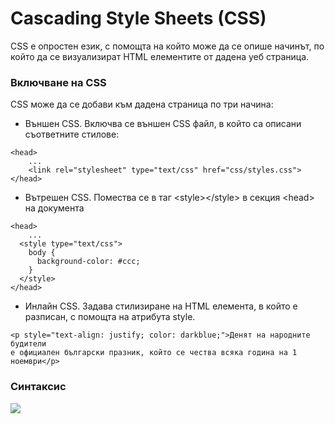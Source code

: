 # Cascading Style Sheets (CSS)

CSS е опростен език, с помощта на който може да се опише начинът, по който да се визуализират HTML елементите от дадена уеб страница.

### Включване на CSS

CSS може да се добави към дадена страница по три начина:

* Външен CSS. Включва се външен CSS файл, в който са описани съответните стилове:

```
<head>
	...
	<link rel="stylesheet" type="text/css" href="css/styles.css">
</head>
```

* Вътрешен CSS. Помества се в таг \<style>\</style> в секция \<head> на документа &#x20;

```
<head>
	...
  <style type="text/css">
    body {
      background-color: #ccc;
    }
  </style>
</head>
```

* Инлайн CSS. Задава стилизиране на HTML елемента, в който е разписан, с помощта на атрибута style.

```
<p style="text-align: justify; color: darkblue;">Денят на народните будители 
е официален български празник, който се чества всяка година на 1 ноември</p>
```

### Синтаксис

![](../../../assets/css.jpg)
